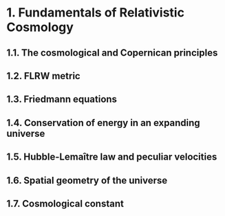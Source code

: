 # 1. Fundamentals of Relativistic Cosmology

## 1.1. The cosmological and Copernican principles
## 1.2. FLRW metric
## 1.3. Friedmann equations
## 1.4. Conservation of energy in an expanding universe
## 1.5. Hubble-Lemaître law and peculiar velocities
## 1.6. Spatial geometry of the universe
## 1.7. Cosmological constant
